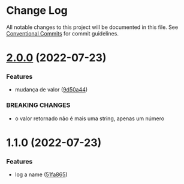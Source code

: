 # Change Log

All notable changes to this project will be documented in this file.
See [Conventional Commits](https://conventionalcommits.org) for commit guidelines.

# [2.0.0](https://github.com/thiagobrolly/lerna_ind/compare/@lerna_demo/lib_ind@1.1.0...@lerna_demo/lib_ind@2.0.0) (2022-07-23)


### Features

* mudança de valor ([9d50a44](https://github.com/thiagobrolly/lerna_ind/commit/9d50a44caf4806323d898b5a2922b2f7ec199388))


### BREAKING CHANGES

* o valor retornado não é mais uma string, apenas um número





# 1.1.0 (2022-07-23)


### Features

* log a name ([51fa865](https://github.com/thiagobrolly/lerna_ind/commit/51fa86590dc8fc04e4dee0b6638f11425ae565a5))
